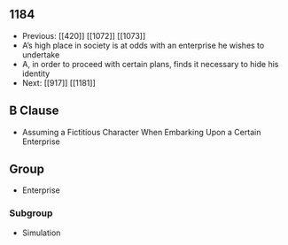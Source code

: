 ## 1184
- Previous: [[420]] [[1072]] [[1073]] 
- A’s high place in society is at odds with an enterprise he wishes to undertake
- A, in order to proceed with certain plans, finds it necessary to hide his identity
- Next: [[917]] [[1181]] 

## B Clause
- Assuming a Fictitious Character When Embarking  Upon a Certain Enterprise

## Group
- Enterprise

### Subgroup
- Simulation

